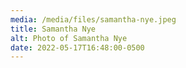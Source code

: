 ```yaml
---
media: /media/files/samantha-nye.jpeg
title: Samantha Nye
alt: Photo of Samantha Nye
date: 2022-05-17T16:48:00-0500
---
```

